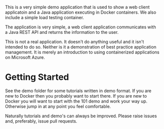 This is a very simple demo application that is used to show a web
client applicatoin and a Java application executing in Docker
containers. We also include a simple load testing container. 

The application is very simple, a web client application communicates
with a Java REST API and returns the information to the user.

This is not a real application. It doesn't do anything useful and it
isn't intended to do so. Neither is it a demonstration of best
practice application management. It is merely an introduction to using
containerized applications on Microsoft Azure.

# Getting Started #

See the demo folder for some tutorials written in demo format.  If you
are new to Docker then you probably want to start there. If you are
new to Docker you will want to start with the 101 demo and work your
way up. Otherwise jump in at any point you feel comfortable.

Naturally tutorials and demo's can always be improved. Please raise 
issues and, preferably, issue pull requests.

